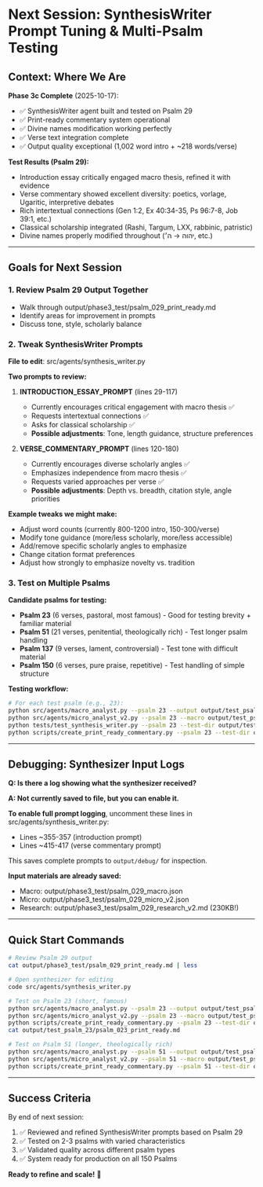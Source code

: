 # Next Session: SynthesisWriter Prompt Tuning & Multi-Psalm Testing

## Context: Where We Are

**Phase 3c Complete** (2025-10-17):
- ✅ SynthesisWriter agent built and tested on Psalm 29
- ✅ Print-ready commentary system operational
- ✅ Divine names modification working perfectly
- ✅ Verse text integration complete
- ✅ Output quality exceptional (1,002 word intro + ~218 words/verse)

**Test Results (Psalm 29):**
- Introduction essay critically engaged macro thesis, refined it with evidence
- Verse commentary showed excellent diversity: poetics, vorlage, Ugaritic, interpretive debates
- Rich intertextual connections (Gen 1:2, Ex 40:34-35, Ps 96:7-8, Job 39:1, etc.)
- Classical scholarship integrated (Rashi, Targum, LXX, rabbinic, patristic)
- Divine names properly modified throughout (יהוה → ה׳, etc.)

---

## Goals for Next Session

### 1. Review Psalm 29 Output Together
- Walk through output/phase3_test/psalm_029_print_ready.md
- Identify areas for improvement in prompts
- Discuss tone, style, scholarly balance

### 2. Tweak SynthesisWriter Prompts
**File to edit**: src/agents/synthesis_writer.py

**Two prompts to review:**
1. **INTRODUCTION_ESSAY_PROMPT** (lines 29-117)
   - Currently encourages critical engagement with macro thesis ✅
   - Requests intertextual connections ✅
   - Asks for classical scholarship ✅
   - **Possible adjustments**: Tone, length guidance, structure preferences

2. **VERSE_COMMENTARY_PROMPT** (lines 120-180)
   - Currently encourages diverse scholarly angles ✅
   - Emphasizes independence from macro thesis ✅
   - Requests varied approaches per verse ✅
   - **Possible adjustments**: Depth vs. breadth, citation style, angle priorities

**Example tweaks we might make:**
- Adjust word counts (currently 800-1200 intro, 150-300/verse)
- Modify tone guidance (more/less scholarly, more/less accessible)
- Add/remove specific scholarly angles to emphasize
- Change citation format preferences
- Adjust how strongly to emphasize novelty vs. tradition

### 3. Test on Multiple Psalms
**Candidate psalms for testing:**
- **Psalm 23** (6 verses, pastoral, most famous) - Good for testing brevity + familiar material
- **Psalm 51** (21 verses, penitential, theologically rich) - Test longer psalm handling
- **Psalm 137** (9 verses, lament, controversial) - Test tone with difficult material
- **Psalm 150** (6 verses, pure praise, repetitive) - Test handling of simple structure

**Testing workflow:**
```bash
# For each test psalm (e.g., 23):
python src/agents/macro_analyst.py --psalm 23 --output output/test_psalm_23
python src/agents/micro_analyst_v2.py --psalm 23 --macro output/test_psalm_23/psalm_023_macro.json --output output/test_psalm_23
python tests/test_synthesis_writer.py --psalm 23 --test-dir output/test_psalm_23
python scripts/create_print_ready_commentary.py --psalm 23 --test-dir output/test_psalm_23
```

---

## Debugging: Synthesizer Input Logs

**Q: Is there a log showing what the synthesizer received?**

**A: Not currently saved to file, but you can enable it.**

**To enable full prompt logging**, uncomment these lines in src/agents/synthesis_writer.py:
- Lines ~355-357 (introduction prompt)
- Lines ~415-417 (verse commentary prompt)

This saves complete prompts to `output/debug/` for inspection.

**Input materials are already saved:**
- Macro: output/phase3_test/psalm_029_macro.json
- Micro: output/phase3_test/psalm_029_micro_v2.json
- Research: output/phase3_test/psalm_029_research_v2.md (230KB!)

---

## Quick Start Commands

```bash
# Review Psalm 29 output
cat output/phase3_test/psalm_029_print_ready.md | less

# Open synthesizer for editing
code src/agents/synthesis_writer.py

# Test on Psalm 23 (short, famous)
python src/agents/macro_analyst.py --psalm 23 --output output/test_psalm_23
python src/agents/micro_analyst_v2.py --psalm 23 --macro output/test_psalm_23/psalm_023_macro.json --output output/test_psalm_23
python scripts/create_print_ready_commentary.py --psalm 23 --test-dir output/test_psalm_23
cat output/test_psalm_23/psalm_023_print_ready.md

# Test on Psalm 51 (longer, theologically rich)
python src/agents/macro_analyst.py --psalm 51 --output output/test_psalm_51
python src/agents/micro_analyst_v2.py --psalm 51 --macro output/test_psalm_51/psalm_051_macro.json --output output/test_psalm_51
python scripts/create_print_ready_commentary.py --psalm 51 --test-dir output/test_psalm_51
```

---

## Success Criteria

By end of next session:
1. ✅ Reviewed and refined SynthesisWriter prompts based on Psalm 29
2. ✅ Tested on 2-3 psalms with varied characteristics
3. ✅ Validated quality across different psalm types
4. ✅ System ready for production on all 150 Psalms

**Ready to refine and scale!** 🎯
